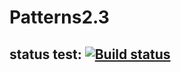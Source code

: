 # Patterns2.3
## status test: [![Build status](https://ci.appveyor.com/api/projects/status/8bw1po6pqn65kbi8?svg=true)](https://ci.appveyor.com/project/Odium-Mundi/patterns2-3)
